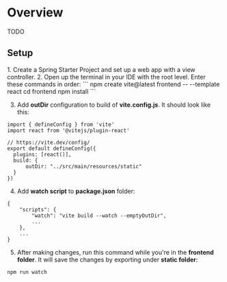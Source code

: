 <h1>Overview</h1>

TODO

<h2>Setup</h2>
1. Create a Spring Starter Project and set up a web app with a view controller.
2. Open up the terminal in your IDE with the root level. Enter these commands in order:
```
npm create vite@latest frontend -- --template react
cd frontend
npm install
```

3. Add **outDir** configuration to build of **vite.config.js**. It should look like this:
```
import { defineConfig } from 'vite'
import react from '@vitejs/plugin-react'

// https://vite.dev/config/
export default defineConfig({
  plugins: [react()],
  build: {
      outDir: "../src/main/resources/static"
  }
})
```
4. Add **watch script** to **package.json** folder:
```
{
    "scripts": {
        "watch": "vite build --watch --emptyOutDir",
        ...
    },
    ...
}
```

5. After making changes, run this command while you're in the **frontend folder**. It will save the changes by exporting under **static folder**:
```
npm run watch
```